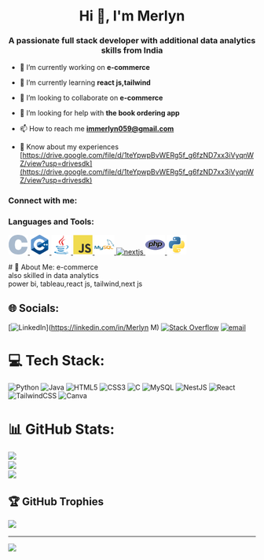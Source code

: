 <h1 align="center">Hi 👋, I'm Merlyn</h1>
<h3 align="center">A passionate full stack developer with additional data analytics skills from India</h3>

- 🔭 I’m currently working on **e-commerce**

- 🌱 I’m currently learning **react js,tailwind**

- 👯 I’m looking to collaborate on **e-commerce**

- 🤝 I’m looking for help with **the book ordering app**

- 📫 How to reach me **immerlyn059@gmail.com**

- 📄 Know about my experiences [https://drive.google.com/file/d/1teYpwpBvWERg5f_g6fzND7xx3iVyqnWZ/view?usp=drivesdk](https://drive.google.com/file/d/1teYpwpBvWERg5f_g6fzND7xx3iVyqnWZ/view?usp=drivesdk)

<h3 align="left">Connect with me:</h3>
<p align="left">
</p>

<h3 align="left">Languages and Tools:</h3>
<p align="left"> <a href="https://www.cprogramming.com/" target="_blank" rel="noreferrer"> <img src="https://raw.githubusercontent.com/devicons/devicon/master/icons/c/c-original.svg" alt="c" width="40" height="40"/> </a> <a href="https://www.w3schools.com/cpp/" target="_blank" rel="noreferrer"> <img src="https://raw.githubusercontent.com/devicons/devicon/master/icons/cplusplus/cplusplus-original.svg" alt="cplusplus" width="40" height="40"/> </a> <a href="https://www.java.com" target="_blank" rel="noreferrer"> <img src="https://raw.githubusercontent.com/devicons/devicon/master/icons/java/java-original.svg" alt="java" width="40" height="40"/> </a> <a href="https://developer.mozilla.org/en-US/docs/Web/JavaScript" target="_blank" rel="noreferrer"> <img src="https://raw.githubusercontent.com/devicons/devicon/master/icons/javascript/javascript-original.svg" alt="javascript" width="40" height="40"/> </a> <a href="https://www.mysql.com/" target="_blank" rel="noreferrer"> <img src="https://raw.githubusercontent.com/devicons/devicon/master/icons/mysql/mysql-original-wordmark.svg" alt="mysql" width="40" height="40"/> </a> <a href="https://nextjs.org/" target="_blank" rel="noreferrer"> <img src="https://cdn.worldvectorlogo.com/logos/nextjs-2.svg" alt="nextjs" width="40" height="40"/> </a> <a href="https://www.php.net" target="_blank" rel="noreferrer"> <img src="https://raw.githubusercontent.com/devicons/devicon/master/icons/php/php-original.svg" alt="php" width="40" height="40"/> </a> <a href="https://www.python.org" target="_blank" rel="noreferrer"> <img src="https://raw.githubusercontent.com/devicons/devicon/master/icons/python/python-original.svg" alt="python" width="40" height="40"/> </a> </p>
# 💫 About Me:
e-commerce<br>also skilled in data analytics<br>power bi, tableau,react js, tailwind,next js


## 🌐 Socials:
[![LinkedIn](https://img.shields.io/badge/LinkedIn-%230077B5.svg?logo=linkedin&logoColor=white)](https://linkedin.com/in/Merlyn M) [![Stack Overflow](https://img.shields.io/badge/-Stackoverflow-FE7A16?logo=stack-overflow&logoColor=white)](https://stackoverflow.com/users/Merlyn) [![email](https://img.shields.io/badge/Email-D14836?logo=gmail&logoColor=white)](mailto:immerlyn059@gamil.com) 

# 💻 Tech Stack:
![Python](https://img.shields.io/badge/python-3670A0?style=for-the-badge&logo=python&logoColor=ffdd54) ![Java](https://img.shields.io/badge/java-%23ED8B00.svg?style=for-the-badge&logo=openjdk&logoColor=white) ![HTML5](https://img.shields.io/badge/html5-%23E34F26.svg?style=for-the-badge&logo=html5&logoColor=white) ![CSS3](https://img.shields.io/badge/css3-%231572B6.svg?style=for-the-badge&logo=css3&logoColor=white) ![C](https://img.shields.io/badge/c-%2300599C.svg?style=for-the-badge&logo=c&logoColor=white) ![MySQL](https://img.shields.io/badge/mysql-4479A1.svg?style=for-the-badge&logo=mysql&logoColor=white) ![NestJS](https://img.shields.io/badge/nestjs-%23E0234E.svg?style=for-the-badge&logo=nestjs&logoColor=white) ![React](https://img.shields.io/badge/react-%2320232a.svg?style=for-the-badge&logo=react&logoColor=%2361DAFB) ![TailwindCSS](https://img.shields.io/badge/tailwindcss-%2338B2AC.svg?style=for-the-badge&logo=tailwind-css&logoColor=white) ![Canva](https://img.shields.io/badge/Canva-%2300C4CC.svg?style=for-the-badge&logo=Canva&logoColor=white)
# 📊 GitHub Stats:
![](https://github-readme-stats.vercel.app/api?username=Merlyn-M&theme=dark&hide_border=false&include_all_commits=true&count_private=false)<br/>
![](https://nirzak-streak-stats.vercel.app/?user=Merlyn-M&theme=dark&hide_border=false)<br/>
![](https://github-readme-stats.vercel.app/api/top-langs/?username=Merlyn-M&theme=dark&hide_border=false&include_all_commits=true&count_private=false&layout=compact)

## 🏆 GitHub Trophies
![](https://github-profile-trophy.vercel.app/?username=Merlyn-M&theme=radical&no-frame=false&no-bg=true&margin-w=4)

---
[![](https://visitcount.itsvg.in/api?id=Merlyn-M&icon=10&color=12)](https://visitcount.itsvg.in)

<!-- Proudly created with GPRM ( https://gprm.itsvg.in ) -->
